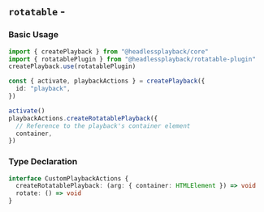 <script setup>
import BundleSize from '../components/BundleSize.vue'
</script>

## `rotatable` - <BundleSize func="rotatablePlaybackPlugin" pkg="@headlessplayback/rotatable-plugin" />

### Basic Usage

```ts
import { createPlayback } from "@headlessplayback/core"
import { rotatablePlugin } from "@headlessplayback/rotatable-plugin"
createPlayback.use(rotatablePlugin)

const { activate, playbackActions } = createPlayback({
  id: "playback",
})

activate()
playbackActions.createRotatablePlayback({
  // Reference to the playback's container element
  container,
})
```

### Type Declaration

```ts
interface CustomPlaybackActions {
  createRotatablePlayback: (arg: { container: HTMLElement }) => void
  rotate: () => void
}
```
